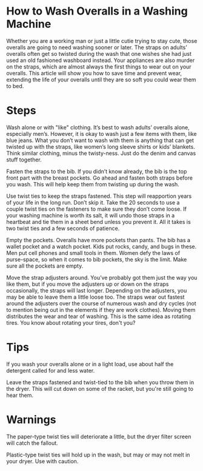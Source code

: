 # How to Wash Overalls in a Washing Machine 

Whether you are a working man or just a little cutie trying to stay cute, those overalls are going to need washing sooner or later. The straps on adults’ overalls often get so twisted during the wash that one wishes she had just used an old fashioned washboard instead. Your appliances are also murder on the straps, which are almost always the first things to wear out on your overalls. This article will show you how to save time and prevent wear, extending the life of your overalls until they are so soft you could wear them to bed. 

# Steps 

Wash alone or with "like" clothing. It’s best to wash adults’ overalls alone, especially men’s. However, it is okay to wash just a few items with them, like blue jeans. What you don’t want to wash with them is anything that can get twisted up with the straps, like women’s long sleeve shirts or kids’ blankets. Think similar clothing, minus the twisty-ness. Just do the denim and canvas stuff together. 

Fasten the straps to the bib. If you didn’t know already, the bib is the top front part with the breast pockets. Go ahead and fasten both straps before you wash. This will help keep them from twisting up during the wash. 

Use twist ties to keep the straps fastened. This step will reapportion years of your life in the long run. Don’t skip it. Take the 20 seconds to use a couple twist ties on the fasteners to make sure they don’t come loose. If your washing machine is worth its salt, it will undo those straps in a heartbeat and tie them in a sheet bend unless you prevent it. All it takes is two twist ties and a few seconds of patience. 

Empty the pockets. Overalls have more pockets than pants. The bib has a wallet pocket and a watch pocket. Kids put rocks, candy, and bugs in these. Men put cell phones and small tools in them. Women defy the laws of purse-space, so when it comes to bib pockets, the sky is the limit. Make sure all the pockets are empty. 

Move the strap adjusters around. You’ve probably got them just the way you like them, but if you move the adjusters up or down on the straps occasionally, the straps will last longer. Depending on the adjusters, you may be able to leave them a little loose too. The straps wear out fastest around the adjusters over the course of numerous wash and dry cycles (not to mention being out in the elements if they are work clothes). Moving them distributes the wear and tear of washing. This is the same idea as rotating tires. You know about rotating your tires, don't you? 

# Tips 

If you wash your overalls alone or in a light load, use about half the detergent called for and less water. 

Leave the straps fastened and twist-tied to the bib when you throw them in the dryer. This will cut down on some of the racket, but you're still going to hear them. 

# Warnings 

The paper-type twist ties will deteriorate a little, but the dryer filter screen will catch the fallout. 

Plastic-type twist ties will hold up in the wash, but may or may not melt in your dryer. Use with caution.
